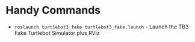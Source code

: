 # Handy Commands

* `roslaunch turtlebot3_fake turtlebot3_fake.launch` - Launch the TB3 Fake Turtlebot Simulator plus RViz
